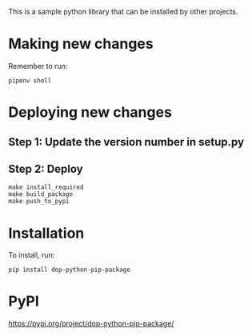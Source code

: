 This is a sample python library that can be installed by other projects.

# Making new changes

Remember to run:

```
pipenv shell
```

# Deploying new changes

## Step 1: Update the version number in setup.py

## Step 2: Deploy

```
make install_required
make build_package
make push_to_pypi
```

# Installation

To install, run:

```
pip install dop-python-pip-package
```

# PyPI

https://pypi.org/project/dop-python-pip-package/
